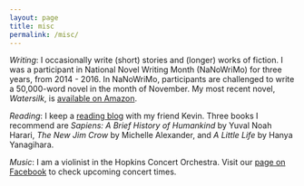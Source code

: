 ```yaml
---
layout: page
title: misc
permalink: /misc/
---
```




*Writing*: I occasionally write (short) stories and (longer) works of fiction. I was a participant in National Novel Writing Month (NaNoWriMo) for three years, from 2014 - 2016. In NaNoWriMo, participants are challenged to write a 50,000-word novel in the month of November. My most recent novel, *Watersilk*, is [available on Amazon](https://www.amazon.com/Watersilk-Albert-Kuo/dp/1540777790). 

*Reading*: I keep a [reading blog](https://albertandkevin.wordpress.com/) with my friend Kevin. Three books I recommend are *Sapiens: A Brief History of Humankind* by Yuval Noah Harari, *The New Jim Crow* by Michelle Alexander, and *A Little Life* by Hanya Yanagihara. 

*Music*: I am a violinist in the Hopkins Concert Orchestra. Visit our [page on Facebook](https://www.facebook.com/HopkinsSymphonyOrchestra/) to check upcoming concert times.

